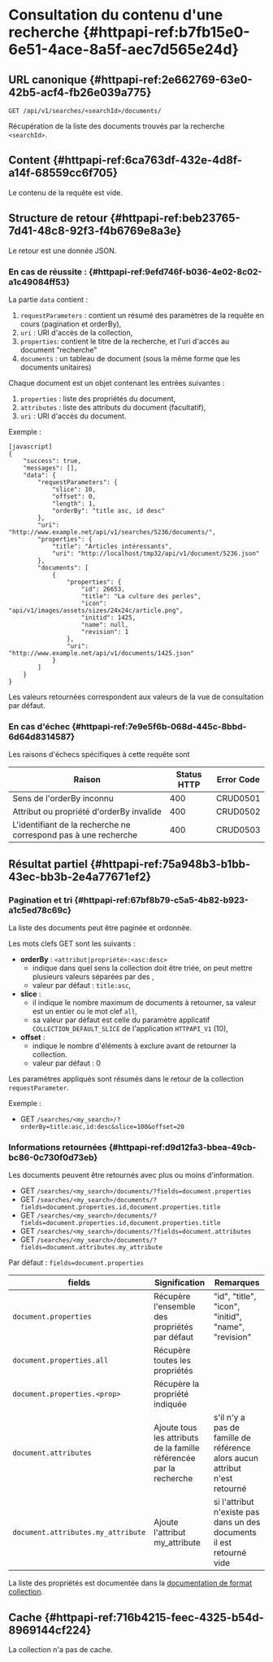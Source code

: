 # Consultation du contenu d'une recherche {#httpapi-ref:b7fb15e0-6e51-4ace-8a5f-aec7d565e24d}

## URL canonique {#httpapi-ref:2e662769-63e0-42b5-acf4-fb26e039a775}

    GET /api/v1/searches/<searchId>/documents/

Récupération de la liste des documents trouvés par la recherche `<searchId>`.

## Content {#httpapi-ref:6ca763df-432e-4d8f-a14f-68559cc6f705}

Le contenu de la requête est vide.

## Structure de retour {#httpapi-ref:beb23765-7d41-48c8-92f3-f4b6769e8a3e}

Le retour est une donnée JSON.

### En cas de réussite : {#httpapi-ref:9efd746f-b036-4e02-8c02-a1c49084ff53}

La partie `data` contient :

1.  `requestParameters` : contient un résumé des paramètres de la requête en cours (pagination et orderBy),
1.  `uri` : URI d'accès de la collection,
1.  `properties`: contient le titre de la recherche, et l'uri d'accès au document "recherche"
1.  `documents` : un tableau de document (sous la même forme que les documents unitaires)

Chaque document est un objet contenant les entrées suivantes :

1.  `properties` : liste des propriétés du document,
1.  `attributes` : liste des attributs du document (facultatif),
1.  `uri` : URI d'accès du document.

Exemple :

    [javascript]
    {
        "success": true,
        "messages": [],
        "data": {
            "requestParameters": {
                "slice": 10,
                "offset": 0,
                "length": 1,
                "orderBy": "title asc, id desc"
            },
            "uri": "http://www.example.net/api/v1/searches/5236/documents/",
            "properties": {
                "title": "Articles intéressants",
                "uri": "http://localhost/tmp32/api/v1/document/5236.json"
            },
            "documents": [
                {
                    "properties": {
                        "id": 26653,
                        "title": "La culture des perles",
                        "icon": "api/v1/images/assets/sizes/24x24c/article.png",
                        "initid": 1425,
                        "name": null,
                        "revision": 1
                    },
                    "uri": "http://www.example.net/api/v1/documents/1425.json"
                }
            ]
        }
    }


<span class="flag inline nota-bene"></span> Les valeurs retournées correspondent aux valeurs de la vue de consultation
par défaut.

### En cas d'échec {#httpapi-ref:7e9e5f6b-068d-445c-8bbd-6d64d8314587}

Les raisons d'échecs spécifiques à cette requête sont 

|                              Raison                             | Status HTTP | Error Code |
| --------------------------------------------------------------- | ----------- | ---------- |
| Sens de l'orderBy inconnu                                       |         400 | CRUD0501   |
| Attribut ou propriété d'orderBy invalide                        |         400 | CRUD0502   |
| L'identifiant de la recherche ne correspond pas à une recherche |         400 | CRUD0503   |

## Résultat partiel {#httpapi-ref:75a948b3-b1bb-43ec-bb3b-2e4a77671ef2}

### Pagination et tri {#httpapi-ref:67bf8b79-c5a5-4b82-b923-a1c5ed78c69c}

La liste des documents peut être paginée et ordonnée.

Les mots clefs GET sont les suivants :

* **orderBy** : `<attribut|propriété>:<asc:desc>`
  * indique dans quel sens la collection doit être triée, on peut mettre plusieurs valeurs séparées par des ,
  * valeur par défaut : `title:asc`,
* **slice** : 
  * il indique le nombre maximum de documents à retourner, sa valeur est un entier ou le mot clef `all`,
  * sa valeur par défaut est celle du paramètre applicatif `COLLECTION_DEFAULT_SLICE` de l'application `HTTPAPI_V1` (10),
* **offset** :
  * indique le nombre d'éléments à exclure avant de retourner la collection.
  * valeur par défaut : 0

<span class="flag inline nota-bene"></span> Les paramètres appliqués sont résumés dans le retour de la collection 
`requestParameter`.

Exemple : 

* GET `/searches/<my_search>/?orderBy=title:asc,id:desc&slice=100&offset=20`

### Informations retournées {#httpapi-ref:d9d12fa3-bbea-49cb-bc86-0c730f0d73eb}

Les documents peuvent être retournés avec plus ou moins d'information.

* GET `/searches/<my_search>/documents/?fields=document.properties`
* GET `/searches/<my_search>/documents/?fields=document.properties.id,document.properties.title`
* GET `/searches/<my_search>/documents/?fields=document.properties.id,document.properties.title`
* GET `/searches/<my_search>/documents/?fields=document.attributes`
* GET `/searches/<my_search>/documents/?fields=document.attributes.my_attribute`

Par défaut : `fields=document.properties`

|               fields               |                            Signification                            |                                 Remarques                                  |
| ---------------------------------- | ------------------------------------------------------------------- | -------------------------------------------------------------------------- |
| `document.properties`              | Récupère l'ensemble des propriétés par défaut                       | "id", "title", "icon", "initid", "name", "revision"                        |
| `document.properties.all`          | Récupère toutes les propriétés                                      |                                                                            |
| `document.properties.<prop>`       | Récupère la propriété indiquée                                      |                                                                            |
| `document.attributes`              | Ajoute tous les attributs de la famille référencée par la recherche | s'il n'y a pas de famille de référence alors aucun attribut n'est retourné |
| `document.attributes.my_attribute` | Ajoute l'attribut my_attribute                                      | si l'attribut n'existe pas dans un des documents il est retourné vide      |

La liste des propriétés est documentée dans la [documentation de format collection][properties].

## Cache {#httpapi-ref:716b4215-feec-4325-b54d-8969144cf224}

La collection n'a pas de cache.

[properties]: http://docs.anakeen.com/dynacase/3.2/dynacase-doc-core-reference/website/book/core-ref:74ce9ce4-8e4e-42ee-a0df-415eb6897a81.html#core-ref:9ebcbfd6-d094-45ee-a993-9b221fb4d893